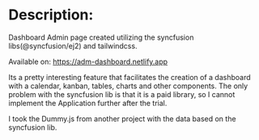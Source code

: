 # Description:

Dashboard Admin page created utilizing the syncfusion libs(@syncfusion/ej2) and tailwindcss. 

Available on: https://adm-dashboard.netlify.app

Its a pretty interesting feature that facilitates the creation of a dashboard with a calendar, kanban, tables, charts and other components. The only problem with the syncfusion lib is that it is a paid library, so I cannot implement the Application further after the trial. 

I took the Dummy.js from another project with the data based on the syncfusion lib.
